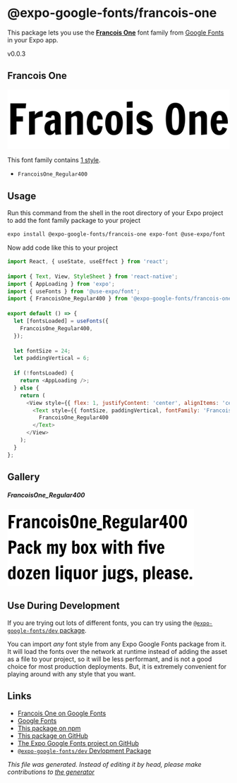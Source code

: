 # @expo-google-fonts/francois-one

This package lets you use the [**Francois One**](https://fonts.google.com/specimen/Francois+One) font family from [Google Fonts](https://fonts.google.com/) in your Expo app.

v0.0.3

## Francois One

![Francois One](./font-family.png)

This font family contains [1 style](#gallery).

- `FrancoisOne_Regular400`

## Usage

Run this command from the shell in the root directory of your Expo project to add the font family package to your project
```sh
expo install @expo-google-fonts/francois-one expo-font @use-expo/font
```

Now add code like this to your project
```js
import React, { useState, useEffect } from 'react';

import { Text, View, StyleSheet } from 'react-native';
import { AppLoading } from 'expo';
import { useFonts } from '@use-expo/font';
import { FrancoisOne_Regular400 } from '@expo-google-fonts/francois-one';

export default () => {
  let [fontsLoaded] = useFonts({
    FrancoisOne_Regular400,
  });

  let fontSize = 24;
  let paddingVertical = 6;

  if (!fontsLoaded) {
    return <AppLoading />;
  } else {
    return (
      <View style={{ flex: 1, justifyContent: 'center', alignItems: 'center' }}>
        <Text style={{ fontSize, paddingVertical, fontFamily: 'FrancoisOne_Regular400' }}>
          FrancoisOne_Regular400
        </Text>
      </View>
    );
  }
};

```

## Gallery

##### FrancoisOne_Regular400
![FrancoisOne_Regular400](./9732016aa4f374d99be54bb4dff92ffaa1133a4d293595c2bd7f621e01b38e85.ttf.png)


## Use During Development

If you are trying out lots of different fonts, you can try using the [`@expo-google-fonts/dev` package](https://www.npmjs.com/package/@expo-google-fonts/dev).

You can import *any* font style from any Expo Google Fonts package from it. It will load the fonts
over the network at runtime instead of adding the asset as a file to your project, so it will be 
less performant, and is not a good choice for most production deployments. But, it is extremely convenient
for playing around with any style that you want.

## Links

- [Francois One on Google Fonts](https://fonts.google.com/specimen/Francois+One)
- [Google Fonts](https://fonts.google.com/)
- [This package on npm](https://www.npmjs.com/package/@expo-google-fonts/francois-one)
- [This package on GitHub](https://github.com/expo/google-fonts/tree/master/font-packages/francois-one)
- [The Expo Google Fonts project on GitHub](https://github.com/expo/google-fonts)
- [`@expo-google-fonts/dev` Devlopment Package](https://github.com/expo/google-fonts/tree/master/font-packages/dev)


*This file was generated. Instead of editing it by head, please make contributions to [the generator](https://github.com/expo/google-fonts/tree/master/packages/generator)*
